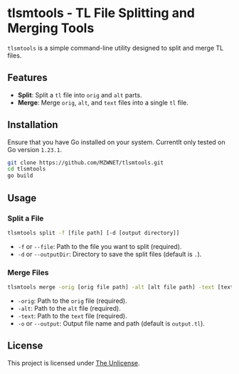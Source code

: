 # tlsmtools - TL File Splitting and Merging Tools

`tlsmtools` is a simple command-line utility designed to split and merge TL files.

## Features

- **Split**: Split a `tl` file into `orig` and `alt` parts.
- **Merge**: Merge `orig`, `alt`, and `text` files into a single `tl` file.

## Installation

Ensure that you have Go installed on your system. Currentlt only tested on Go version `1.23.1`.

```bash
git clone https://github.com/MZWNET/tlsmtools.git
cd tlsmtools
go build
```

## Usage

### Split a File

```bash
tlsmtools split -f [file path] [-d [output directory]]
```

- `-f` or `--file`: Path to the file you want to split (required).
- `-d` or `--outputDir`: Directory to save the split files (default is `.`).

### Merge Files

```bash
tlsmtools merge -orig [orig file path] -alt [alt file path] -text [text file path] [-o [output file path]]
```

- `-orig`: Path to the `orig` file (required).
- `-alt`: Path to the `alt` file (required).
- `-text`: Path to the `text` file (required).
- `-o` or `--output`: Output file name and path (default is `output.tl`).

## License

This project is licensed under [The Unlicense](http://unlicense.org/).
